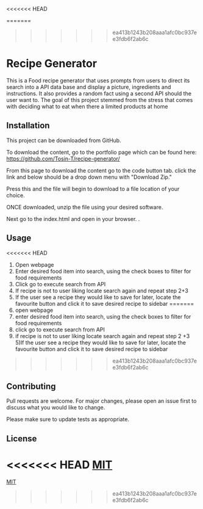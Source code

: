 <<<<<<< HEAD

=======
>>>>>>> ea413b1243b208aaa1afc0bc937ee3fdb6f2ab6c
# Recipe Generator

This is a Food recipe generator that uses prompts from users to direct its search into a API data base and display a picture, ingredients and instructions. It also provides a random fact using a second API should the user want to. The goal of this project stemmed from the stress that comes with deciding what to eat when there a limited products at home

## Installation

This project can be downloaded from GitHub.

To download the content, go to the portfolio page which can be found here: https://github.com/Tosin-T/recipe-generator/

From this page to download the content go to the code button tab. click the link and below should be a drop down menu with "Download Zip."

Press this and the file will begin to download to a file location of your choice.

ONCE downloaded, unzip the file using your desired software.

Next go to the index.html and open in your browser. .


## Usage

<<<<<<< HEAD
1) Open webpage
2) Enter desired food item into search, using the check boxes to filter for food requirements
3) Click go to execute search from API
4) If recipe is not to user liking locate search again and repeat step 2+3
5) If the user see a recipe they would like to save for later, locate the favourite button and click it to save desired recipe to sidebar
=======
1) open webpage
2) enter desired food item into search, using the check boxes to filter for food requirements
3) click go to execute search from API
4) if recipe is not to user liking locate search again and repeat step 2 +3
5)If the user see a recipe they would like to save for later, locate the favourite button and click it to save desired recipe to sidebar
>>>>>>> ea413b1243b208aaa1afc0bc937ee3fdb6f2ab6c

## Contributing

Pull requests are welcome. For major changes, please open an issue first
to discuss what you would like to change.

Please make sure to update tests as appropriate.

## License

<<<<<<< HEAD
[MIT](https://choosealicense.com/licenses/mit/)
=======
[MIT](https://choosealicense.com/licenses/mit/)
>>>>>>> ea413b1243b208aaa1afc0bc937ee3fdb6f2ab6c
